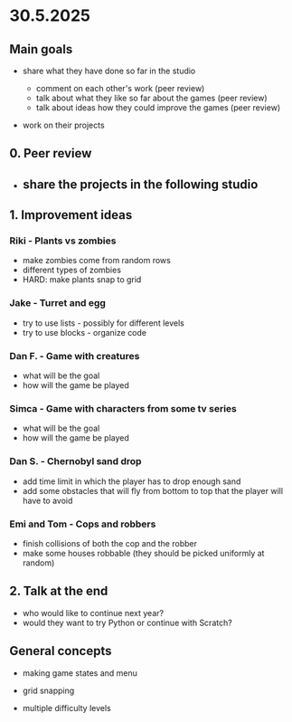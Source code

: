 # 30.5.2025

## Main goals

- share what they have done so far in the studio
  - comment on each other's work (peer review)
  - talk about what they like so far about the games (peer review)
  - talk about ideas how they could improve the games (peer review)

- work on their projects

## 0. Peer review

- share the projects in the following studio
  - 

## 1. Improvement ideas

### Riki - Plants vs zombies

- make zombies come from random rows
- different types of zombies
- HARD: make plants snap to grid

### Jake - Turret and egg

- try to use lists - possibly for different levels
- try to use blocks - organize code

### Dan F. - Game with creatures

- what will be the goal
- how will the game be played

### Simca - Game with characters from some tv series

- what will be the goal
- how will the game be played

### Dan S. - Chernobyl sand drop

- add time limit in which the player has to drop enough sand
- add some obstacles that will fly from bottom to top that the player will have to avoid

### Emi and Tom - Cops and robbers

- finish collisions of both the cop and the robber
- make some houses robbable (they should be picked uniformly at random)

## 2. Talk at the end

- who would like to continue next year?
- would they want to try Python or continue with Scratch?

## General concepts

- making game states and menu

- grid snapping

- multiple difficulty levels